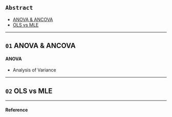 ## `Abstract`
- [ANOVA & ANCOVA](#01-anova-&-ancova)
- [OLS vs MLE](#02-ols-vs-mle)

---

## `01` ANOVA & ANCOVA
#### ANOVA
- Analysis of Variance

---

## `02` OLS vs MLE


---

#### Reference
